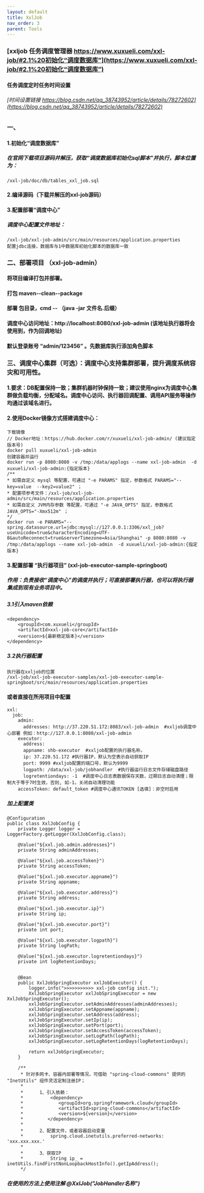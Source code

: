 ```yaml
---
layout: default
title: XxlJob
nav_order: 3
parent: Tools
---
```


### [xxljob 任务调度管理器 https://www.xuxueli.com/xxl-job/#2.1%20初始化“调度数据库”](https://www.xuxueli.com/xxl-job/#2.1%20初始化“调度数据库”)

#### 任务调度定时任务时间设置
###### [时间设置链接 https://blog.csdn.net/qq_38743952/article/details/78272602](https://blog.csdn.net/qq_38743952/article/details/78272602)


### 一、
#### 1.初始化“调度数据库”
##### 在官网下载项目源码并解压，获取“调度数据库初始化sql脚本”并执行，脚本位置为：
````
/xxl-job/doc/db/tables_xxl_job.sql
````
#### 2.编译源码（下载并解压的xxl-job源码）

#### 3.配置部署“调度中心”    
##### 调度中心配置文件地址：
````
/xxl-job/xxl-job-admin/src/main/resources/application.properties        
配置jdbc连接，数据库与1中数据库初始化脚本的数据库一致
````

### 二、部署项目  （xxl-job-admin）
#### 将项目编译打包并部署。
#### 打包  maven--clean--package    
#### 部署  包目录，cmd -- （java -jar 文件名.后缀）
#### 调度中心访问地址：http://localhost:8080/xxl-job-admin (该地址执行器将会使用到，作为回调地址)
#### 默认登录账号 “admin/123456” 。先数据库执行添加角色脚本

### 三、调度中心集群（可选）：调度中心支持集群部署，提升调度系统容灾和可用性。
#### 1.要求：DB配置保持一致；集群机器时钟保持一致；建议使用nginx为调度中心集群做负载均衡，分配域名。调度中心访问、执行器回调配置、调用API服务等操作均通过该域名进行。
####  2.使用Docker镜像方式搭建调度中心：
````
下载镜像
// Docker地址：https://hub.docker.com/r/xuxueli/xxl-job-admin/ (建议指定版本号)           
docker pull xuxueli/xxl-job-admin        
创建容器并运行    
docker run -p 8080:8080 -v /tmp:/data/applogs --name xxl-job-admin  -d xuxueli/xxl-job-admin:{指定版本}         
/**         
* 如需自定义 mysql 等配置，可通过 "-e PARAMS" 指定，参数格式 PARAMS="--key=value  --key2=value2" ；         
* 配置项参考文件：/xxl-job/xxl-job-admin/src/main/resources/application.properties          
* 如需自定义 JVM内存参数 等配置，可通过 "-e JAVA_OPTS" 指定，参数格式 JAVA_OPTS="-Xmx512m" ；           
*/          
docker run -e PARAMS="--spring.datasource.url=jdbc:mysql://127.0.0.1:3306/xxl_job?useUnicode=true&characterEncoding=UTF-8&autoReconnect=true&serverTimezone=Asia/Shanghai" -p 8080:8080 -v /tmp:/data/applogs --name xxl-job-admin  -d xuxueli/xxl-job-admin:{指定版本}             
````
#### 3.配置部署 “执行器项目”  (xxl-job-executor-sample-springboot)
##### 作用：负责接收“调度中心”的调度并执行；可直接部署执行器，也可以将执行器集成到现有业务项目中。
##### 3.1引入maven依赖
````
<dependency>
    <groupId>com.xuxueli</groupId>
    <artifactId>xxl-job-core</artifactId>
    <version>${最新稳定版本}</version>
</dependency>
````  
##### 3.2执行器配置
````
执行器在xxljob的位置
/xxl-job/xxl-job-executor-samples/xxl-job-executor-sample-springboot/src/main/resources/application.properties
````
#### 或者直接在所用项目中配置
````
xxl:
  job:
    admin:
      addresses: http://37.220.51.172:8083/xxl-job-admin  #xxljob调度中心部署 例如：http://127.0.0.1:8080/xxl-job-admin
    executor:
      address:
      appname: shb-executor	 #xxljob配置的执行器名称，
      ip: 37.220.51.172 #执行器IP，默认为空表示自动获取IP
      port: 9999 #xxljob配置的端口号，默认为9999
      logpath: /data/xxl-job/jobhandler  #执行器运行日志文件存储磁盘路径
      logretentiondays: -1  #调度中心日志表数据保存天数，过期日志自动清理；限制大于等于7时生效，否则, 如-1，关闭自动清理功能
    accessToken: default_token #调度中心通讯TOKEN [选填]：非空时启用
````

##### 加上配置类
````
@Configuration
public class XxlJobConfig {
    private Logger logger = LoggerFactory.getLogger(XxlJobConfig.class);

    @Value("${xxl.job.admin.addresses}")
    private String adminAddresses;

    @Value("${xxl.job.accessToken}")
    private String accessToken;

    @Value("${xxl.job.executor.appname}")
    private String appname;

    @Value("${xxl.job.executor.address}")
    private String address;

    @Value("${xxl.job.executor.ip}")
    private String ip;

    @Value("${xxl.job.executor.port}")
    private int port;

    @Value("${xxl.job.executor.logpath}")
    private String logPath;

    @Value("${xxl.job.executor.logretentiondays}")
    private int logRetentionDays;


    @Bean
    public XxlJobSpringExecutor xxlJobExecutor() {
        logger.info(">>>>>>>>>>> xxl-job config init.");
        XxlJobSpringExecutor xxlJobSpringExecutor = new XxlJobSpringExecutor();
        xxlJobSpringExecutor.setAdminAddresses(adminAddresses);
        xxlJobSpringExecutor.setAppname(appname);
        xxlJobSpringExecutor.setAddress(address);
        xxlJobSpringExecutor.setIp(ip);
        xxlJobSpringExecutor.setPort(port);
        xxlJobSpringExecutor.setAccessToken(accessToken);
        xxlJobSpringExecutor.setLogPath(logPath);
        xxlJobSpringExecutor.setLogRetentionDays(logRetentionDays);

        return xxlJobSpringExecutor;
    }

    /**
     * 针对多网卡、容器内部署等情况，可借助 "spring-cloud-commons" 提供的 "InetUtils" 组件灵活定制注册IP；
     *
     *      1、引入依赖：
     *          <dependency>
     *             <groupId>org.springframework.cloud</groupId>
     *             <artifactId>spring-cloud-commons</artifactId>
     *             <version>${version}</version>
     *         </dependency>
     *
     *      2、配置文件，或者容器启动变量
     *          spring.cloud.inetutils.preferred-networks: 'xxx.xxx.xxx.'
     *
     *      3、获取IP
     *          String ip_ = inetUtils.findFirstNonLoopbackHostInfo().getIpAddress();
     */

````
##### 在使用的方法上使用注解  @XxlJob("JobHandler名称")













#### 